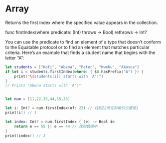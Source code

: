 # Array

Returns the first index where the specified value appears in the collection.

func firstIndex(where predicate: (Int) throws -> Bool) rethrows -> Int?

You can use the predicate to find an element of a type that doesn’t conform to the Equatable protocol or to find an element that matches particular criteria. Here’s an example that finds a student name that begins with the letter “A”:

```swift
let students = ["Kofi", "Abena", "Peter", "Kweku", "Akosua"]
if let i = students.firstIndex(where: { $0.hasPrefix("A") }) {
    print("\(students[i]) starts with 'A'!")
}
// Prints "Abena starts with 'A'!"
```

```swift

let num = [11,22,33,44,55,33]

let i: Int? = num.firstIndex(of: 22) // 找到22所在的索引位置是1
print(i!) // 1

let index: Int? = num.firstIndex { (e) -> Bool in
    return e == 55 || e == 44 // 找到数组中
}
print(index!) // 3
```